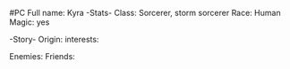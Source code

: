 #PC 
Full name: Kyra
-Stats-
Class: Sorcerer, storm sorcerer
Race: Human
Magic: yes

-Story-
Origin:
interests:

Enemies:
Friends: